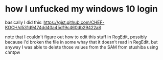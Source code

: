 # how I unfucked my windows 10 login

basically I did this: https://gist.github.com/CHEF-KOCH/d531d9474dd40a45d19c460db29422a8

note that I couldn't figure out how to edit this stuff in RegEdit, possibly because I'd broken the file in some whay that it doesn't read in RegEdit, but anyway I was able to delete those values from the SAM from stushiba using chntpw
